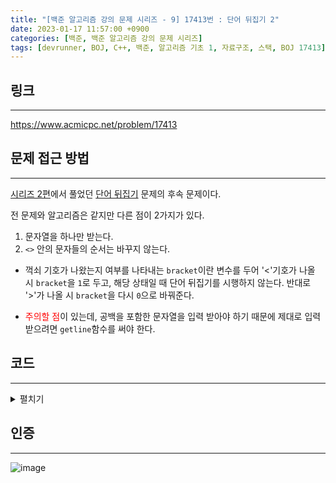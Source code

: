 ```yaml
---
title: "[백준 알고리즘 강의 문제 시리즈 - 9] 17413번 : 단어 뒤집기 2"
date: 2023-01-17 11:57:00 +0900
categories: [백준, 백준 알고리즘 강의 문제 시리즈]
tags: [devrunner, BOJ, C++, 백준, 알고리즘 기초 1, 자료구조, 스택, BOJ 17413]
---
```


## 링크

---

<https://www.acmicpc.net/problem/17413>

## 문제 접근 방법

---

[시리즈 2편](https://baejw0111.github.io/posts/BOJ-series-2-9093/)에서 풀었던 [단어 뒤집기](https://www.acmicpc.net/problem/9093) 문제의 후속 문제이다.

전 문제와 알고리즘은 같지만 다른 점이 2가지가 있다.

1. 문자열을 하나만 받는다.
2. `<>` 안의 문자들의 순서는 바꾸지 않는다.

- 꺽쇠 기호가 나왔는지 여부를 나타내는 `bracket`이란 변수를 두어 '<'기호가 나올 시 `bracket`을 `1`로 두고, 해당 상태일 때 단어 뒤집기를 시행하지 않는다.
  반대로 '>'가 나올 시 `bracket`을 다시 `0`으로 바꿔준다.

- <span style="color:red">주의할 점</span>이 있는데, 공백을 포함한 문자열을 입력 받아야 하기 때문에 제대로 입력받으려면 `getline`함수를 써야 한다.

## 코드

---

<details>
<summary>펼치기</summary>
<div markdown="1">

```cpp
#include <bits/stdc++.h>
using namespace std;

// 단어 전용 스택
stack<char> word;
// 꺽쇠 기호 존재 상태
int bracket = 0;

// word를 비우면서 출력하는 함수
void clear() {
  while (!word.empty()) {
    cout << word.top();
    word.pop();
  }
}

int main() {
  ios_base::sync_with_stdio(false);
  cin.tie(NULL);
  cout.tie(NULL);
  // c++의 표준 stream의 동기화를 끊는 역할을 하여 입출력의 속도를 높인다.

  string S;

  getline(cin, S);

  for (char a : S) {
    if (!bracket) {
      if (a == ' ' || a == '<') {
        clear();
        cout << a;
      } else {
        word.push(a);
      }
    } else {
      cout << a;
    }

    if (a == '<') {
      bracket = 1;
      continue;
    } else if (a == '>') {
      bracket = 0;
    }
  }

  clear();

  return 0;
}
```

</div>
</details>

## 인증

---

![image](https://user-images.githubusercontent.com/87963766/212794566-665a2053-29f3-406f-9165-e8df236f9327.png)

